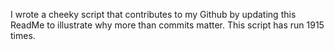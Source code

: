 I wrote a cheeky script that contributes to my Github by updating this ReadMe to illustrate why more than commits matter. This script has run 1915 times.